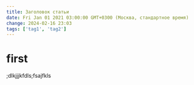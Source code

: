 ```yaml
---
title: Заголовок статьи
date: Fri Jan 01 2021 03:00:00 GMT+0300 (Москва, стандартное время)
change: 2024-02-16 23:03
tags: ['tag1', 'tag2']
---
```

# first
;dlkjjjkfdls;fsajfkls
